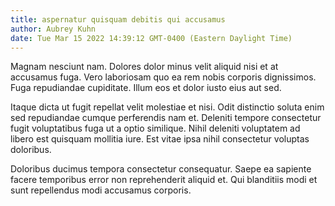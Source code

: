 ```yaml
---
title: aspernatur quisquam debitis qui accusamus
author: Aubrey Kuhn
date: Tue Mar 15 2022 14:39:12 GMT-0400 (Eastern Daylight Time)
---
```

Magnam nesciunt nam. Dolores dolor minus velit aliquid nisi et at accusamus fuga. Vero laboriosam quo ea rem nobis corporis dignissimos. Fuga repudiandae cupiditate. Illum eos et dolor iusto eius aut sed.

 Itaque dicta ut fugit repellat velit molestiae et nisi. Odit distinctio soluta enim sed repudiandae cumque perferendis nam et. Deleniti tempore consectetur fugit voluptatibus fuga ut a optio similique. Nihil deleniti voluptatem ad libero est quisquam mollitia iure. Est vitae ipsa nihil consectetur voluptas doloribus.

 Doloribus ducimus tempora consectetur consequatur. Saepe ea sapiente facere temporibus error non reprehenderit aliquid et. Qui blanditiis modi et sunt repellendus modi accusamus corporis.